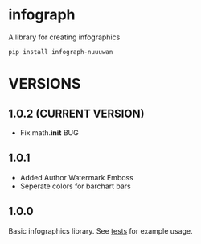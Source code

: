 # infograph

A library for creating infographics

```
pip install infograph-nuuuwan
```


# VERSIONS

## 1.0.2 (CURRENT VERSION)
* Fix math.__init__ BUG

## 1.0.1
* Added Author Watermark Emboss
* Seperate colors for barchart bars

## 1.0.0 

Basic infographics library. See [tests](tests) for example usage. 